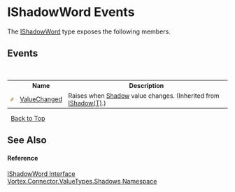 # IShadowWord Events
 

The <a href="T_Vortex_Connector_ValueTypes_Shadows_IShadowWord.md">IShadowWord</a> type exposes the following members.


## Events
&nbsp;<table><tr><th></th><th>Name</th><th>Description</th></tr><tr><td>![Public event](media/pubevent.gif "Public event")</td><td><a href="E_Vortex_Connector_ValueTypes_Shadows_IShadow_1_ValueChanged.md">ValueChanged</a></td><td>
Raises when <a href="P_Vortex_Connector_ValueTypes_Shadows_IShadow_1_Shadow.md">Shadow</a> value changes.
 (Inherited from <a href="T_Vortex_Connector_ValueTypes_Shadows_IShadow_1.md">IShadow(T)</a>.)</td></tr></table>&nbsp;
<a href="#ishadowword-events">Back to Top</a>

## See Also


#### Reference
<a href="T_Vortex_Connector_ValueTypes_Shadows_IShadowWord.md">IShadowWord Interface</a><br /><a href="N_Vortex_Connector_ValueTypes_Shadows.md">Vortex.Connector.ValueTypes.Shadows Namespace</a><br />